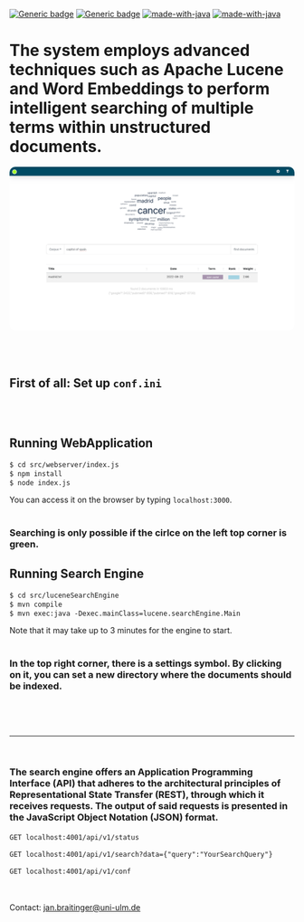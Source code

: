 
[![Generic badge](https://img.shields.io/badge/version-0.5-orange.svg)](https://shields.io/)
[![Generic badge](https://img.shields.io/badge/maintaining-yes-green.svg)](https://shields.io/)
[![made-with-java](https://img.shields.io/badge/Made%20with-Java-1f425f.svg)](https://www.java.com)
[![made-with-java](https://img.shields.io/badge/Made%20with-Node.js-1f425f.svg)](https://www.nodejs.com)


# The system employs advanced techniques such as Apache Lucene and Word Embeddings to perform intelligent searching of multiple terms within unstructured documents.
<img src="screenshot.png" style="border-radius:10px;">

<br/><br/>

## First of all: Set up `conf.ini` 

<br/><br/>

## Running WebApplication
 ```console
 $ cd src/webserver/index.js
 $ npm install 
 $ node index.js
```
You can access it on the browser by typing `localhost:3000`.
<br/><br/>

### Searching is only possible if the cirlce on the left top corner is green.

## Running Search Engine
 ```console
 $ cd src/luceneSearchEngine
 $ mvn compile
 $ mvn exec:java -Dexec.mainClass=lucene.searchEngine.Main
```
Note that it may take up to 3 minutes for the engine to start.
<br/><br/>

### In the top right corner, there is a settings symbol. By clicking on it, you can set a new directory where the documents should be indexed.

## 
<br/><br/>
<hr/>
<br/>

### The search engine offers an Application Programming Interface (API) that adheres to the architectural principles of Representational State Transfer (REST), through which it receives requests. The output of said requests is presented in the JavaScript Object Notation (JSON) format.
```console
GET localhost:4001/api/v1/status
```
```console
GET localhost:4001/api/v1/search?data={"query":"YourSearchQuery"}
```
```console
GET localhost:4001/api/v1/conf
```

<br/><br/>
Contact: jan.braitinger@uni-ulm.de
